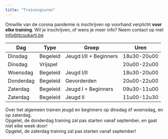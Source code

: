 ```yaml
---
title: "Trainingsuren"
---
```

Omwille van de corona pandemie is inschrijven op voorhand verplicht **voor elke training**. Wil je inschrijven, of wens je meer info? Neem contact op met <a href="mailto:info@ttcsukarti.be">info@ttcsukarti.be</a> 

| Dag | Type | Groep | Uren|
|-------|-----|----|-----|
|Dinsdag|Begeleid|Jeugd I/II + Beginners|18u30-20u00|
|Dinsdag|Vrijspel| |20u00-22u00|
|Woensdag|Begeleid|Jeugd I/II|18u30-20u00|
|Donderdag|Begeleid|Gevorderden|20u00-22u00|
|Zaterdag|Begeleid|Jeugd I + Beginners|09u30-11u00|
|Zaterdag|Begeleid|Jeugd II|11u00-12u30|

Over het algemeen trainen jeugd en beginners op dinsdag óf woensdag, en op zaterdag. <br>
Opgelet, de donderdag training zal pas starten vanaf september, en gaat niet elke week door! <br>
Opgelet, de zaterdag training zal pas starten vanaf september!
